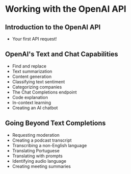 # Working with the OpenAI API

## Introduction to the OpenAI API

- Your first API request!

## OpenAI's Text and Chat Capabilities

- Find and replace
- Text summarization
- Content generation
- Classifying text sentiment
- Categorizing companies
- The Chat Completions endpoint
- Code explanation
- In-context learning
- Creating an AI chatbot

## Going Beyond Text Completions

- Requesting moderation
- Creating a podcast transcript
- Transcribing a non-English language
- Translating Portuguese
- Translating with prompts
- Identifying audio language
- Creating meeting summaries
